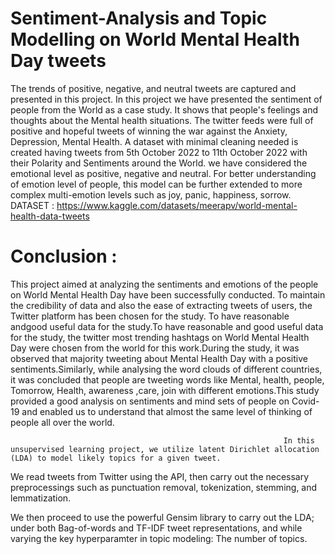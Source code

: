 # Sentiment-Analysis and Topic Modelling on World Mental Health Day tweets
The trends of positive, negative, and neutral tweets are captured and presented in this project.
In this project we have presented the sentiment of people from the World as a case study.
It shows that people's feelings and thoughts about the Mental health situations.
The twitter feeds were full of positive and hopeful tweets of winning the war against the Anxiety, Depression, Mental Health.
A dataset with minimal cleaning needed is created having tweets from 5th October 2022 to 11th October 2022 with their Polarity and Sentiments around the World.
we have considered the emotional level as positive, negative and neutral.
For better understanding of emotion level of people, this model can be further extended to more complex multi-emotion levels such as joy, panic, happiness, sorrow.
DATASET : https://www.kaggle.com/datasets/meerapv/world-mental-health-data-tweets

# Conclusion :
This project aimed at analyzing the sentiments and emotions of the people on World Mental Health Day have been successfully conducted. To maintain the credibility of data and also the ease of extracting tweets of users, the Twitter platform has been chosen for the study. To have reasonable andgood useful data for the study.To have reasonable and good useful data for the study, the twitter most trending hashtags on World Mental Health Day were chosen from the world for this work.During the study, it was observed that majority tweeting about Mental Health Day with a positive sentiments.Similarly, while analysing the word clouds of different countries, it was concluded that people are tweeting words like Mental, health, people, Tomorrow, Health, awareness ,care, join with different emotions.This study provided a good analysis on sentiments and mind sets of people on Covid-19 and enabled us to understand that almost the same level of thinking of people all over the world.
                                                                 
                                                                 In this unsupervised learning project, we utilize latent Dirichlet allocation (LDA) to model likely topics for a given tweet.

We read tweets from Twitter using the API, then carry out the necessary preprocessings such as punctuation removal, tokenization, stemming, and lemmatization.

We then proceed to use the powerful Gensim library to carry out the LDA; under both Bag-of-words and TF-IDF tweet representations, and while varying the key hyperparamter in topic modeling: The number of topics.
